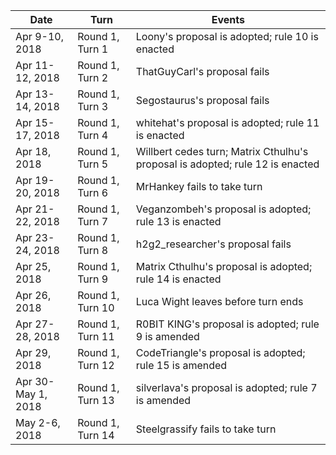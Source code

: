 | Date                | Turn             | Events
| ------------------- | ---------------- | ------
| Apr 9-10, 2018      | Round 1, Turn 1  | Loony's proposal is adopted; rule 10 is enacted
| Apr 11-12, 2018     | Round 1, Turn 2  | ThatGuyCarl's proposal fails
| Apr 13-14, 2018     | Round 1, Turn 3  | Segostaurus's proposal fails
| Apr 15-17, 2018     | Round 1, Turn 4  | whitehat's proposal is adopted; rule 11 is enacted
| Apr 18, 2018        | Round 1, Turn 5  | Willbert cedes turn; Matrix Cthulhu's proposal is adopted; rule 12 is enacted
| Apr 19-20, 2018     | Round 1, Turn 6  | MrHankey fails to take turn
| Apr 21-22, 2018     | Round 1, Turn 7  | Veganzombeh's proposal is adopted; rule 13 is enacted
| Apr 23-24, 2018     | Round 1, Turn 8  | h2g2_researcher's proposal fails
| Apr 25, 2018        | Round 1, Turn 9  | Matrix Cthulhu's proposal is adopted; rule 14 is enacted
| Apr 26, 2018        | Round 1, Turn 10 | Luca Wight leaves before turn ends
| Apr 27-28, 2018     | Round 1, Turn 11 | R0BIT KING's proposal is adopted; rule 9 is amended
| Apr 29, 2018        | Round 1, Turn 12 | CodeTriangle's proposal is adopted; rule 15 is amended
| Apr 30-May 1, 2018  | Round 1, Turn 13 | silverlava's proposal is adopted; rule 7 is amended
| May 2-6, 2018       | Round 1, Turn 14 | Steelgrassify fails to take turn
